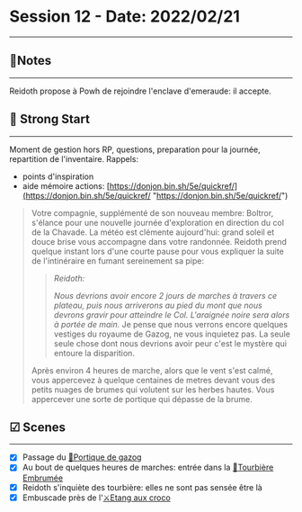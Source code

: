 # Session 12 - Date: 2022/02/21
______

##  📝Notes
______


Reidoth propose à Powh de rejoindre l'enclave d'emeraude: il accepte.


## 🎯 Strong Start
______

Moment de gestion hors RP, questions, preparation pour la journée, repartition de l'inventaire.
Rappels:
- points d'inspiration
-  aide mémoire actions: [https://donjon.bin.sh/5e/quickref/](https://donjon.bin.sh/5e/quickref/ "https://donjon.bin.sh/5e/quickref/")

> Votre compagnie, supplémenté de son nouveau membre: Boltror, s'élance pour une nouvelle journée d'exploration en direction du col de la Chavade. 
> La météo est clémente aujourd'hui: grand soleil et douce brise vous accompagne dans votre randonnée.
> Reidoth prend quelque instant lors d'une courte pause pour vous expliquer la suite de l'intinéraire en fumant sereinement sa pipe: 
> >*Reidoth:*
> >
> >*Nous devrions avoir encore  2 jours de marches à travers ce plateau, puis nous arriverons au pied du mont que nous devrons gravir pour atteindre le Col. L'araignée noire sera alors à portée de main.*
> >Je pense que nous verrons encore quelques vestiges du royaume de Gazog, ne vous inquietez pas. La seule seule chose dont nous devrions avoir peur c'est le mystère qui entoure la disparition.
>
> Après environ 4 heures de marche, alors que le vent s'est calmé, vous appercevez à quelque centaines de metres devant vous des petits nuages de brumes qui volutent sur les herbes hautes. Vous appercever une sorte de portique qui dépasse de la brume.



## ☑ Scenes
______

- [x] Passage du [📍Portique de gazog](../lieux/📍Portique%20de%20gazog.md)
- [x] Au bout de quelques heures de marches: entrée dans la [📍Tourbière Embrumée](../lieux/📍Tourbière%20Embrumée.md)
- [x] Reidoth s'inquiète des tourbière: elles ne sont pas sensée être là
- [x] Embuscade près de l'[⚔Etang aux croco](../épreuves/⚔Etang%20aux%20croco.md)